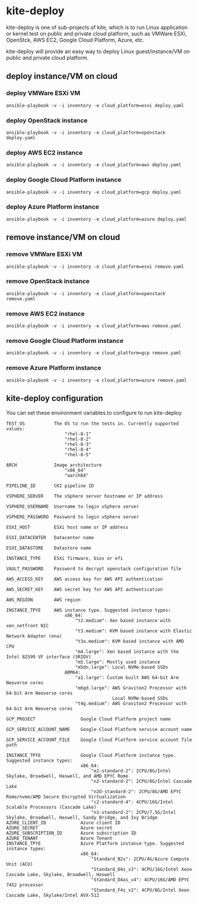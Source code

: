 # kite-deploy

kite-deploy is one of sub-projects of kite, which is to run Linux application or kernel test on public and private cloud platform, such as VMWare ESXi, OpenStck, AWS EC2, Google Cloud Platform, Azure, etc.

kite-deploy will provide an easy way to deploy Linux guest/instance/VM on public and private cloud platform.

## deploy instance/VM on cloud

### deploy VMWare ESXi VM

    ansible-playbook -v -i inventory -e cloud_platform=esxi deploy.yaml

### deploy OpenStack instance

    ansible-playbook -v -i inventory -e cloud_platform=openstack deploy.yaml

### deploy AWS EC2 instance

    ansible-playbook -v -i inventory -e cloud_platform=aws deploy.yaml

### deploy Google Cloud Platform instance

    ansible-playbook -v -i inventory -e cloud_platform=gcp deploy.yaml

### deploy Azure Platform instance

    ansible-playbook -v -i inventory -e cloud_platform=azure deploy.yaml

## remove instance/VM on cloud

### remove VMWare ESXi VM

    ansible-playbook -v -i inventory -e cloud_platform=esxi remove.yaml

### remove OpenStack instance

    ansible-playbook -v -i inventory -e cloud_platform=openstack remove.yaml

### remove AWS EC2 instance

    ansible-playbook -v -i inventory -e cloud_platform=aws remove.yaml

### remove Google Cloud Platform instance

    ansible-playbook -v -i inventory -e cloud_platform=gcp remove.yaml

### remove Azure Platform instance

    ansible-playbook -v -i inventory -e cloud_platform=azure remove.yaml

## kite-deploy configuration

You can set these environment variables to configure to run kite-deploy

    TEST_OS           The OS to run the tests in. Currently supported values:
                          "rhel-8-1"
                          "rhel-8-2"
                          "rhel-8-3"
                          "rhel-8-4"
                          "rhel-8-5"

    ARCH              Image architecture
                          "x86_64"
                          "aarch64"

    PIPELINE_ID       CKI pipeline ID

    VSPHERE_SERVER    The vSphere server hostname or IP address

    VSPHERE_USERNAME  Username to login vSphere server

    VSPHERE_PASSWORD  Password to login vSphere server

    ESXI_HOST         ESXi host name or IP address

    ESXI_DATACENTER   Datacenter name

    ESXI_DATASTORE    Datastore name

    INSTANCE_TYPE     ESXi firmware, bios or efi

    VAULT_PASSWORD    Password to decrypt openstack configuration file

    AWS_ACCESS_KEY    AWS access key for AWS API authentication

    AWS_SECRET_KEY    AWS secret key for AWS API authentication

    AWS_REGION        AWS region

    INSTANCE_TPYE     AWS instance type. Suggested instance types:
                          x86_64:
                              "t2.medium": Xen based instance with xen_netfront NIC
                              "t3.medium": KVM based instance with Elastic Network Adapter (ena)
                              "t3a.medium": KVM based instance with AMD CPU
                              "m4.large": Xen based instance with the Intel 82599 VF interface (SRIOV)
                              "m5.large": Mostly used instance
                              "m5dn.large": Local NVMe-based SSDs
                          ARM64:
                              "a1.large": Custom built AWS 64-bit Arm Neoverse cores
                              "m6gd.large": AWS Graviton2 Processor with 64-bit Arm Neoverse cores
                                            Local NVMe-based SSDs
                              "t4g.medium": AWS Graviton2 Processor with 64-bit Arm Neoverse cores

    GCP_PROJECT                 Google Cloud Platform project name

    GCP_SERVICE_ACCOUNT_NAME    Google Cloud Platform service account name

    GCP_SERVICE_ACCOUNT_FILE    Google Cloud Platform service account file path

    INSTANCE_TPYE               Google Cloud Platform instance type. Suggested instance types:
                                x86_64:
                                    "e2-standard-2": 2CPU/8G/Intel Skylake, Broadwell, Haswell, and AMD EPYC Rome
                                    "n2-standard-2": 2CPU/8G/Intel Cascade Lake
                                    "n2d-standard-2": 2CPU/8G/AMD EPYC Rome/nvme/AMD Secure Encrypted Virtualization
                                    "c2-standard-4": 4CPU/16G/Intel Scalable Processors (Cascade Lake)
                                    "n1-standard-2": 2CPU/7.5G/Intel Skylake, Broadwell, Haswell, Sandy Bridge, and Ivy Bridge
    AZURE_CLIENT_ID             Azure client ID
    AZURE_SECRET                Azure secret
    AZURE_SUBSCRIPTION_ID       Azure subscription ID
    AZURE_TENANT                Azure Tenant
    INSTANCE_TPYE               Azure Platform instance type. Suggested instance types:
                                x86_64:
                                    "Standard_B2s": 2CPU/4G/Azure Compute Unit (ACU)
                                    "Standard_D4s_v3": 4CPU/16G/Intel Xeon Cascade Lake, Skylake, Broadwell, Haswell
                                    "Standard_D4as_v4": 4CPU/16G/AMD EPYC 7452 processor
                                    "Standard_F4s_v2": 4CPU/8G/Intel Xeon Cascade Lake, Skylake/Intel AVX-512
